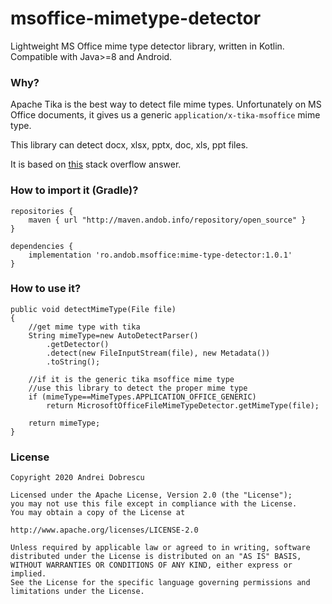 # msoffice-mimetype-detector

Lightweight MS Office mime type detector library, written in Kotlin. Compatible with Java>=8 and Android.

### Why?

Apache Tika is the best way to detect file mime types. Unfortunately on MS Office documents, it gives us a generic ``application/x-tika-msoffice`` mime type.

This library can detect docx, xlsx, pptx, doc, xls, ppt files.

It is based on [this](https://stackoverflow.com/a/48318648) stack overflow answer.

### How to import it (Gradle)?

```
repositories {
    maven { url "http://maven.andob.info/repository/open_source" }
}
```

```
dependencies {
    implementation 'ro.andob.msoffice:mime-type-detector:1.0.1'
}
```

### How to use it?

```
public void detectMimeType(File file)
{
    //get mime type with tika
    String mimeType=new AutoDetectParser()
        .getDetector()
        .detect(new FileInputStream(file), new Metadata())
        .toString();

    //if it is the generic tika msoffice mime type
    //use this library to detect the proper mime type
    if (mimeType==MimeTypes.APPLICATION_OFFICE_GENERIC)
        return MicrosoftOfficeFileMimeTypeDetector.getMimeType(file);

    return mimeType;
}
```

### License

```
Copyright 2020 Andrei Dobrescu

Licensed under the Apache License, Version 2.0 (the "License");
you may not use this file except in compliance with the License.
You may obtain a copy of the License at

http://www.apache.org/licenses/LICENSE-2.0

Unless required by applicable law or agreed to in writing, software
distributed under the License is distributed on an "AS IS" BASIS,
WITHOUT WARRANTIES OR CONDITIONS OF ANY KIND, either express or implied.
See the License for the specific language governing permissions and
limitations under the License.
```

